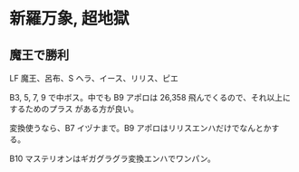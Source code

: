 # 新羅万象, 超地獄

## 魔王で勝利

LF 魔王、呂布、S ヘラ、イース、リリス、ピエ

B3, 5, 7, 9 で中ボス。中でも B9 アポロは 26,358 飛んでくるので、それ以上にするためのプラス
がある方が良い。

変換使うなら、B7 イヅナまで。B9 アポロはリリスエンハだけでなんとかする。

B10 マステリオンはギガグラグラ変換エンハでワンパン。

<!-- vim: set tw=90 filetype=markdown : -->
